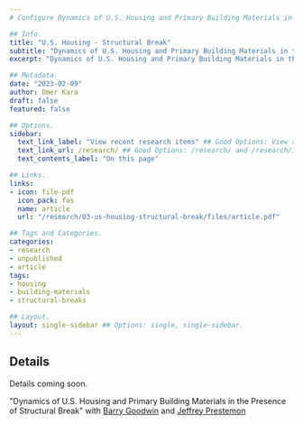 ```yaml
---
# Configure Dynamics of U.S. Housing and Primary Building Materials in the Presence of Structural Break Page.

## Info.
title: "U.S. Housing - Structural Break"
subtitle: "Dynamics of U.S. Housing and Primary Building Materials in the Presence of Structural Break"
excerpt: "Dynamics of U.S. Housing and Primary Building Materials in the Presence of Structural Break" ## Shown on the Research Main Page, but does not shown on the Research Page.

## Metadata.
date: "2023-02-09"
author: Omer Kara
draft: false
featured: false

## Options.
sidebar:
  text_link_label: "View recent research items" ## Good Options: View recent research items and Subscribe via RSS.
  text_link_url: /research/ ## Good Options: /research/ and /research/index.xml.
  text_contents_label: "On this page"

## Links.
links:
- icon: file-pdf
  icon_pack: fas
  name: article
  url: "/research/03-us-housing-structural-break/files/article.pdf"

## Tags and Categories.
categories:
- research
- unpublished
- article
tags:
- housing
- building-materials
- structural-breaks

## Layout.
layout: single-sidebar ## Options: single, single-sidebar.
---
```




## Details
Details coming soon.

"Dynamics of U.S. Housing and Primary Building Materials in the Presence of Structural Break" with [Barry Goodwin](https://cals.ncsu.edu/agricultural-and-resource-economics/people/barry-goodwin/) and [Jeffrey Prestemon](https://cnr.ncsu.edu/directory/jeffrey-p-prestemon/)
